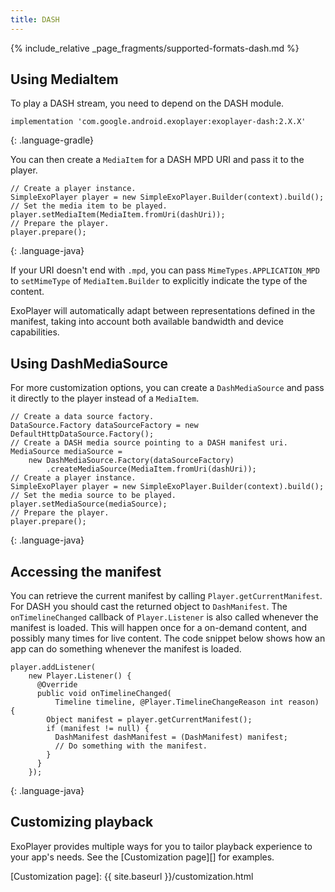 ```yaml
---
title: DASH
---
```


{% include_relative _page_fragments/supported-formats-dash.md %}

## Using MediaItem ##

To play a DASH stream, you need to depend on the DASH module.

~~~
implementation 'com.google.android.exoplayer:exoplayer-dash:2.X.X'
~~~
{: .language-gradle}

You can then create a `MediaItem` for a DASH MPD URI and pass it to the player.

~~~
// Create a player instance.
SimpleExoPlayer player = new SimpleExoPlayer.Builder(context).build();
// Set the media item to be played.
player.setMediaItem(MediaItem.fromUri(dashUri));
// Prepare the player.
player.prepare();
~~~
{: .language-java}

If your URI doesn't end with `.mpd`, you can pass `MimeTypes.APPLICATION_MPD`
to `setMimeType` of `MediaItem.Builder` to explicitly indicate the type of the
content.

ExoPlayer will automatically adapt between representations defined in the
manifest, taking into account both available bandwidth and device capabilities.

## Using DashMediaSource ##

For more customization options, you can create a `DashMediaSource` and pass it
directly to the player instead of a `MediaItem`.

~~~
// Create a data source factory.
DataSource.Factory dataSourceFactory = new DefaultHttpDataSource.Factory();
// Create a DASH media source pointing to a DASH manifest uri.
MediaSource mediaSource =
    new DashMediaSource.Factory(dataSourceFactory)
        .createMediaSource(MediaItem.fromUri(dashUri));
// Create a player instance.
SimpleExoPlayer player = new SimpleExoPlayer.Builder(context).build();
// Set the media source to be played.
player.setMediaSource(mediaSource);
// Prepare the player.
player.prepare();
~~~
{: .language-java}

## Accessing the manifest ##

You can retrieve the current manifest by calling `Player.getCurrentManifest`.
For DASH you should cast the returned object to `DashManifest`. The
`onTimelineChanged` callback of `Player.Listener` is also called whenever
the manifest is loaded. This will happen once for a on-demand content, and
possibly many times for live content. The code snippet below shows how an app
can do something whenever the manifest is loaded.

~~~
player.addListener(
    new Player.Listener() {
      @Override
      public void onTimelineChanged(
          Timeline timeline, @Player.TimelineChangeReason int reason) {
        Object manifest = player.getCurrentManifest();
        if (manifest != null) {
          DashManifest dashManifest = (DashManifest) manifest;
          // Do something with the manifest.
        }
      }
    });
~~~
{: .language-java}

## Customizing playback ##

ExoPlayer provides multiple ways for you to tailor playback experience to your
app's needs. See the [Customization page][] for examples.

[Customization page]: {{ site.baseurl }}/customization.html
